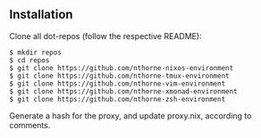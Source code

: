 Installation
------------

Clone all dot-repos (follow the respective README):

    $ mkdir repos
    $ cd repos
    $ git clone https://github.com/nthorne-nixos-environment
    $ git clone https://github.com/nthorne-tmux-environment
    $ git clone https://github.com/nthorne-vim-environment
    $ git clone https://github.com/nthorne-xmonad-environment
    $ git clone https://github.com/nthorne-zsh-environment

Generate a hash for the proxy, and update proxy.nix, according to comments.
